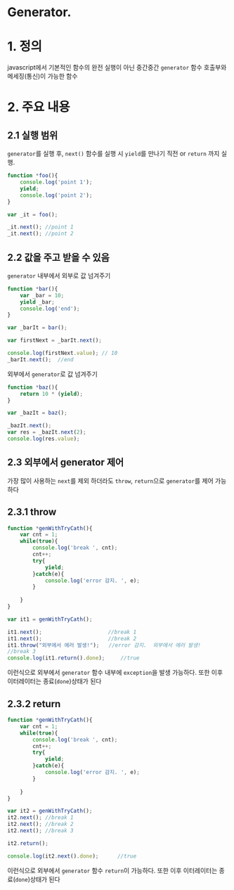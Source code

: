 ﻿# Generator.

# 1. 정의
javascript에서 기본적인 함수의 완전 실행이 아닌 중간중간 `generator` 함수 호출부와 메세징(통신)이 가능한 함수

# 2. 주요 내용

## 2.1 실행 범위
`generator`를 실행 후, `next()` 함수를 실행 시 `yield`를 만나기 직전 or `return` 까지 실행. 

```javascript
function *foo(){
    console.log('point 1');
    yield;
    console.log('point 2');
}

var _it = foo();

_it.next(); //point 1
_it.next(); //point 2
```

## 2.2 값을 주고 받을 수 있음

`generator` 내부에서 외부로 값 넘겨주기

```javascript
function *bar(){
    var _bar = 10;
    yield _bar;
    console.log('end');
}

var _barIt = bar();

var firstNext = _barIt.next();

console.log(firstNext.value); // 10
_barIt.next();  //end
```

외부에서 `generator`로 값 넘겨주기
```javascript
function *baz(){
    return 10 * (yield);
}

var _bazIt = baz();

_bazIt.next();
var res = _bazIt.next(2);
console.log(res.value);
```

## 2.3 외부에서 generator 제어

가장 많이 사용하는 `next`를 제외 하더라도 `throw`, `return`으로 `generator`를 제어 가능하다

## 2.3.1 throw

```javascript
function *genWithTryCath(){
    var cnt = 1;
    while(true){
        console.log('break ', cnt);
        cnt++;
        try{
            yield;
        }catch(e){
            console.log('error 감지. ', e);
        }
        
    }
}

var it1 = genWithTryCath();

it1.next();                     //break 1
it1.next();                     //break 2
it1.throw("외부에서 에러 발생!");   //error 감지.  외부에서 에러 발생!
//break 3
console.log(it1.return().done);     //true
```

이런식으로 외부에서 `generator` 함수 내부에 `exception`을 발생 가능하다. 또한 이후 이터레이터는 종료(`done`)상태가 된다

## 2.3.2 return

```javascript
function *genWithTryCath(){
    var cnt = 1;
    while(true){
        console.log('break ', cnt);
        cnt++;
        try{
            yield;
        }catch(e){
            console.log('error 감지. ', e);
        }
        
    }
}

var it2 = genWithTryCath();
it2.next(); //break 1
it2.next(); //break 2
it2.next(); //break 3

it2.return();

console.log(it2.next().done);      //true
```

이런식으로 외부에서 `generator` 함수 `return`이 가능하다. 또한 이후 이터레이터는 종료(`done`)상태가 된다